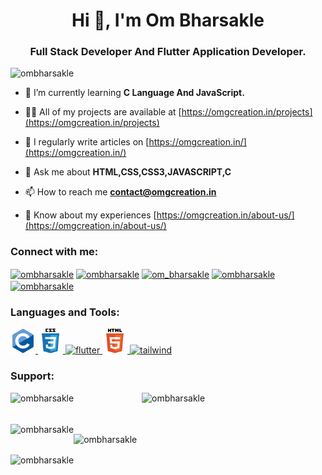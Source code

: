 <h1 align="center">Hi 👋, I'm Om Bharsakle</h1>
<h3 align="center">Full Stack Developer And Flutter Application Developer.</h3>

<p align="left"> <img src="https://komarev.com/ghpvc/?username=ombharsakle&label=Profile%20views&color=0e75b6&style=flat" alt="ombharsakle" /> </p>

- 🌱 I’m currently learning **C Language And JavaScript.**

- 👨‍💻 All of my projects are available at [https://omgcreation.in/projects](https://omgcreation.in/projects)

- 📝 I regularly write articles on [https://omgcreation.in/](https://omgcreation.in/)

- 💬 Ask me about **HTML,CSS,CSS3,JAVASCRIPT,C**

- 📫 How to reach me **contact@omgcreation.in**

- 📄 Know about my experiences [https://omgcreation.in/about-us/](https://omgcreation.in/about-us/)

<h3 align="left">Connect with me:</h3>
<p align="left">
<a href="https://linkedin.com/in/ombharsakle" target="blank"><img align="center" src="https://raw.githubusercontent.com/rahuldkjain/github-profile-readme-generator/master/src/images/icons/Social/linked-in-alt.svg" alt="ombharsakle" height="30" width="40" /></a>
<a href="https://fb.com/ombharsakle" target="blank"><img align="center" src="https://raw.githubusercontent.com/rahuldkjain/github-profile-readme-generator/master/src/images/icons/Social/facebook.svg" alt="ombharsakle" height="30" width="40" /></a>
<a href="https://instagram.com/om_bharsakle" target="blank"><img align="center" src="https://raw.githubusercontent.com/rahuldkjain/github-profile-readme-generator/master/src/images/icons/Social/instagram.svg" alt="om_bharsakle" height="30" width="40" /></a>
<a href="https://www.youtube.com/c/ombharsakle" target="blank"><img align="center" src="https://raw.githubusercontent.com/rahuldkjain/github-profile-readme-generator/master/src/images/icons/Social/youtube.svg" alt="ombharsakle" height="30" width="40" /></a>
<a href="https://discord.gg/ombharsakle" target="blank"><img align="center" src="https://raw.githubusercontent.com/rahuldkjain/github-profile-readme-generator/master/src/images/icons/Social/discord.svg" alt="ombharsakle" height="30" width="40" /></a>
</p>

<h3 align="left">Languages and Tools:</h3>
<p align="left"> <a href="https://www.cprogramming.com/" target="_blank" rel="noreferrer"> <img src="https://raw.githubusercontent.com/devicons/devicon/master/icons/c/c-original.svg" alt="c" width="40" height="40"/> </a> <a href="https://www.w3schools.com/css/" target="_blank" rel="noreferrer"> <img src="https://raw.githubusercontent.com/devicons/devicon/master/icons/css3/css3-original-wordmark.svg" alt="css3" width="40" height="40"/> </a> <a href="https://flutter.dev" target="_blank" rel="noreferrer"> <img src="https://www.vectorlogo.zone/logos/flutterio/flutterio-icon.svg" alt="flutter" width="40" height="40"/> </a> <a href="https://www.w3.org/html/" target="_blank" rel="noreferrer"> <img src="https://raw.githubusercontent.com/devicons/devicon/master/icons/html5/html5-original-wordmark.svg" alt="html5" width="40" height="40"/> </a> <a href="https://tailwindcss.com/" target="_blank" rel="noreferrer"> <img src="https://www.vectorlogo.zone/logos/tailwindcss/tailwindcss-icon.svg" alt="tailwind" width="40" height="40"/> </a> </p>

<h3 align="left">Support:</h3>
<p><a href="https://www.buymeacoffee.com/ombharsakle"> <img align="left" src="https://cdn.buymeacoffee.com/buttons/v2/default-yellow.png" height="50" width="210" alt="ombharsakle" /></a><a href="https://ko-fi.com/ombharsakle"> <img align="left" src="https://cdn.ko-fi.com/cdn/kofi3.png?v=3" height="50" width="210" alt="ombharsakle" /></a></p><br><br>

<p><img align="left" src="https://github-readme-stats.vercel.app/api/top-langs?username=ombharsakle&show_icons=true&locale=en&layout=compact" alt="ombharsakle" /></p>

<p>&nbsp;<img align="center" src="https://github-readme-stats.vercel.app/api?username=ombharsakle&show_icons=true&locale=en" alt="ombharsakle" /></p>

<p><img align="center" src="https://github-readme-streak-stats.herokuapp.com/?user=ombharsakle&" alt="ombharsakle" /></p>
